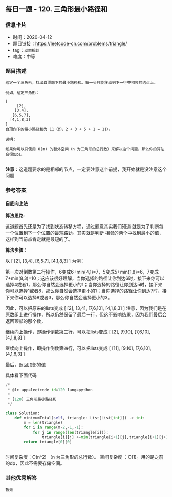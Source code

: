 ## 每日一题 - 120. 三角形最小路径和

### 信息卡片

- 时间：2020-04-12
- 题目链接：https://leetcode-cn.com/problems/triangle/
- tag：`动态规划`
- 难度：中等

### 题目描述

```
给定一个三角形，找出自顶向下的最小路径和。每一步只能移动到下一行中相邻的结点上。

例如，给定三角形：

[
     [2],
    [3,4],
   [6,5,7],
  [4,1,8,3]
]
自顶向下的最小路径和为 11（即，2 + 3 + 5 + 1 = 11）。

说明：

如果你可以只使用 O(n) 的额外空间（n 为三角形的总行数）来解决这个问题，那么你的算法会很加分。


```

**注意**：这道题要求的是相邻的节点，一定要注意这个前提，我开始就是没注意这个问题

### 参考答案

#### 自底向上法

**算法思路**:

这道题首先还是为了找到状态转移方程，通过题意其实我们知道 就是为了判断每一个位置到下一个位置的最短路劲。其实就是判断
相邻的两个中找到最小的值，这样到当前点肯定就是最短的了。

**算法步骤**：

以
[
[2],
[3,4],
[6,5,7],
[4,1,8,3]
]
为例：

第一次对倒数第二行操作，6变成6+min(4,1)=7，5变成5+min(1,8)=6，7变成7+min(8,3)=10；这应该很好理解，当你选择的路径让你到达6时，接下来你可以选择4或者1，那么你自然会选择更小的1；当你选择的路径让你到达5时，接下来你可以选择1或者8，那么你自然会选择更小的1；当你选择的路径让你到达7时，接下来你可以选择8或者3，那么你自然会选择更小的3。

因此，可以把原来的lists变成
[
[2],
[3,4],
[7,6,10],
[4,1,8,3]
]
注意，因为我们是在原数组上进行操作，所以仍然保留了最后一行，但这不影响结果，因为我们最后会返回顶部的那个数，

继续向上操作，即操作倒数第三行，可以把lists变成
[
[2],
[9,10],
[7,6,10],
[4,1,8,3]
]

继续向上操作，即操作倒数第四行，可以把lists变成
[
[11],
[9,10],
[7,6,10],
[4,1,8,3]
]

最后，返回顶部的值

具体看下面代码

```python
/*
 * @lc app=leetcode id=120 lang=python
 *
 * [120] 三角形最小路径和
 */

class Solution:
    def minimumTotal(self, triangle: List[List[int]]) -> int:
        m = len(triangle)
        for i in range(m-2,-1,-1):
            for j in range(len(triangle[i])):
                triangle[i][j] +=min(triangle[i+1][j],triangle[i+1][j+1])
        return triangle[0][0]		
		
```

时间复杂度：O(n^2) （n 为三角形的总行数）。
空间复杂度 ：O(1)。用的是之前的dp，因此不需要存储空间。
 


### 其他优秀解答

```
暂无
```



